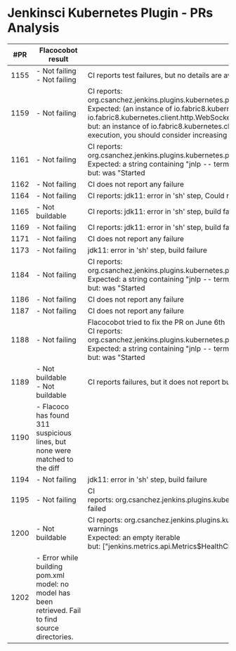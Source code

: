 # Jenkinsci Kubernetes Plugin - PRs Analysis

| #PR  | Flacocobot result                                                                                   | Extra Information                                                                                                                                                                                                                                                                                                                                                                                                                                                                                                                                                     | Categorization                     |
| ---- | --------------------------------------------------------------------------------------------------- | --------------------------------------------------------------------------------------------------------------------------------------------------------------------------------------------------------------------------------------------------------------------------------------------------------------------------------------------------------------------------------------------------------------------------------------------------------------------------------------------------------------------------------------------------------------------- | ---------------------------------- |
| 1155 | - Not failing<br/>- Not failing                                                                     | CI reports test failures, but no details are available                                                                                                                                                                                                                                                                                                                                                                                                                                                                                                                | FAILURE_NOT_REPRODUCED             |
| 1159 | - Not failing                                                                                       | CI reports:<br/>org.csanchez.jenkins.plugins.kubernetes.pipeline.ContainerExecDecoratorTest.testContainerDoesNotExist<br/>Expected: (an instance of io.fabric8.kubernetes.client.KubernetesClientException and exception with cause is an instance of io.fabric8.kubernetes.client.http.WebSocketHandshakeException)<br/>     but: an instance of io.fabric8.kubernetes.client.KubernetesClientException <java.io.IOException: Unable to perform kubernetes execution, you should consider increasing the Max connections to Kubernetes API> is a java.io.IOException | FAILURE_NOT_REPRODUCED             |
| 1161 | - Not failing                                                                                       | CI reports:<br/>org.csanchez.jenkins.plugins.kubernetes.pipeline.KubernetesPipelineTest.errorPod<br/>Expected: a string containing "jnlp -- terminated (1)"<br/>     but: was "Started                                                                                                                                                                                                                                                                                                                                                                                | FAILURE_NOT_REPRODUCED             |
| 1162 | - Not failing                                                                                       | CI does not report any failure                                                                                                                                                                                                                                                                                                                                                                                                                                                                                                                                        | PR_NOT_FAILED                      |
| 1164 | - Not failing                                                                                       | CI reports: jdk11: error in 'sh' step, Could not connect to jnlp-maven-11-hbn27 to send interrupt signal to process                                                                                                                                                                                                                                                                                                                                                                                                                                                   | NOT_SUPPORTED                      |
| 1165 | - Not buildable                                                                                     | CI reports: jdk11: error in 'sh' step, build failure                                                                                                                                                                                                                                                                                                                                                                                                                                                                                                                  | NOT_BUILDABLE, NOT_SUPPORTED       |
| 1169 | - Not failing                                                                                       | CI reports: jdk11: error in 'sh' step, build failure                                                                                                                                                                                                                                                                                                                                                                                                                                                                                                                  | NOT_BUILDABLE, NOT_SUPPORTED       |
| 1171 | - Not failing                                                                                       | CI does not report any failure                                                                                                                                                                                                                                                                                                                                                                                                                                                                                                                                        | PR_NOT_FAILED                      |
| 1173 | - Not failing                                                                                       | jdk11: error in 'sh' step, build failure                                                                                                                                                                                                                                                                                                                                                                                                                                                                                                                              | NOT_BUILDABLE, NOT_SUPPORTED       |
| 1184 | - Not failing                                                                                       | CI reports:<br/>org.csanchez.jenkins.plugins.kubernetes.pipeline.KubernetesPipelineTest.errorPod<br/>Expected: a string containing "jnlp -- terminated (1)"<br/> but: was "Started                                                                                                                                                                                                                                                                                                                                                                                    | FAILURE_NOT_REPRODUCED             |
| 1186 | - Not failing                                                                                       | CI does not report any failure                                                                                                                                                                                                                                                                                                                                                                                                                                                                                                                                        | PR_NOT_FAILED                      |
| 1187 | - Not failing                                                                                       | CI does not report any failure                                                                                                                                                                                                                                                                                                                                                                                                                                                                                                                                        | PR_NOT_FAILED                      |
| 1188 | - Not failing                                                                                       | Flacocobot tried to fix the PR on June 6th<br/>CI reports:<br/>org.csanchez.jenkins.plugins.kubernetes.pipeline.KubernetesPipelineTest.errorPod<br/>Expected: a string containing "jnlp -- terminated (1)"<br/> but: was "Started                                                                                                                                                                                                                                                                                                                                     | FAILURE_NOT_REPRODUCED             |
| 1189 | - Not buildable<br/>- Not buildable                                                                 | CI reports failures, but it does not report build errors                                                                                                                                                                                                                                                                                                                                                                                                                                                                                                              | FAILURE_NOT_REPRODUCED             |
| 1190 | - Flacoco has found 311 suspicious lines, but none were matched to the diff                         |                                                                                                                                                                                                                                                                                                                                                                                                                                                                                                                                                                       | SUSPICIOUS_LINES_FOUND_OUT_OF_DIFF |
| 1194 | - Not failing                                                                                       | jdk11: error in 'sh' step, build failure                                                                                                                                                                                                                                                                                                                                                                                                                                                                                                                              | NOT_BUILDABLE, NOT_SUPPORTED       |
| 1195 | - Not failing                                                                                       | CI reports: org.csanchez.jenkins.plugins.kubernetes.pipeline.KubernetesDeclarativeAgentTest.declarativeWithNamespaceFromYaml failed                                                                                                                                                                                                                                                                                                                                                                                                                                   | FAILURE_NOT_REPRODUCED             |
| 1200 | - Not buildable                                                                                     | CI reports: org.csanchez.jenkins.plugins.kubernetes.pipeline.KubernetesPipelineTest.runInPod routine build should not issue warnings<br/>Expected: an empty iterable<br/>     but: ["jenkins.metrics.api.Metrics$HealthChecker.execute: Some health checks are reporting as unhealthy: {0}"]                                                                                                                                                                                                                                                                          | FAILURE_NOT_REPRODUCED             |
| 1202 | - Error while building pom.xml model: no model has been retrieved. Fail to find source directories. |                                                                                                                                                                                                                                                                                                                                                                                                                                                                                                                                                                       | FLACOCO_CRASH                      |
